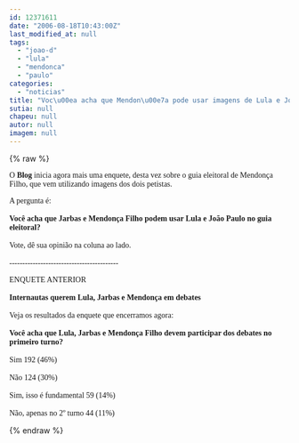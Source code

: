 ```yaml
---
id: 12371611
date: "2006-08-18T10:43:00Z"
last_modified_at: null
tags:
  - "joao-d"
  - "lula"
  - "mendonca"
  - "paulo"
categories:
  - "noticias"
title: "Voc\u00ea acha que Mendon\u00e7a pode usar imagens de Lula e Jo\u00e3o Paulo?"
sutia: null
chapeu: null
autor: null
imagem: null
---
```

{% raw %}
<p><P><FONT face=Verdana>O <STRONG>Blog</STRONG> inicia agora mais uma enquete, desta vez sobre o guia eleitoral de Mendonça Filho, que vem utilizando imagens dos dois petistas.</FONT></P></p>
<p><P><FONT face=Verdana>A pergunta é:<BR><BR></FONT><FONT face=Verdana><STRONG>Você acha que Jarbas e Mendonça Filho podem usar Lula e João Paulo no guia eleitoral?<BR></STRONG><BR>Vote, dê sua opinião na coluna ao lado.<BR><BR>------------------------------------------<BR></FONT></P></p>
<p><P><FONT face=Verdana>ENQUETE ANTERIOR<BR><BR></FONT><FONT face=Verdana><STRONG>Internautas querem Lula, Jarbas e Mendonça em debates<BR></STRONG><BR>Veja os resultados da enquete que encerramos agora:<BR><BR></FONT><FONT face=Verdana><STRONG>Você acha que Lula, Jarbas e Mendonça Filho devem participar dos debates no primeiro turno? <BR><BR></STRONG>Sim 192 (46%)<BR><BR>Não 124 (30%)<BR><BR>Sim, isso é fundamental 59 (14%)<BR><BR>Não, apenas no 2º turno 44 (11%)</FONT></P> </p>
{% endraw %}